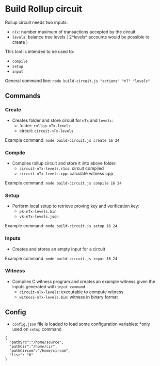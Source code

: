 # Build Rollup circuit

Rollup circuit needs two inputs:
- `nTx`: number maximum of transactions accepted by the circuit
- `levels`: balance tree levels ( 2^levels^ accounts would be possible to create )

This tool is intended to be used to:
- `compile`
- `setup`
- `input`

General command line:
`node build-circuit.js "actions" "nT" "levels"`

## Commands

### Create
- Creates folder and store circuit for `nTx` and `levels`:
  - folder: `rollup-nTx-levels`
  - circuit: `circuit-nTx-levels`

Example command: 
`node build-circuit.js create 16 24`

### Compile
- Compiles rollup circuit and store it into above folder:
  - `circuit-nTx-levels.r1cs`: circuit compiled
  - `circuit-nTx-levels.cpp`: calculate witness cpp

Example command: 
`node build-circuit.js compile 16 24`

### Setup
- Perform local setup to retrieve proving key and verification key:
  - `pk-nTx-levels.bin`
  - `vk-nTx-levels.json`

Example command:
`node build-circuit.js setup 16 24`

### Inputs
- Creates and stores an empty input for a circuit

Example command:
`node build-circuit.js input 16 24`

### Witness
- Compiles C witness program and creates an example witness given the inputs generated with `input command`
  - `circuit-nTx-levels`: executable to compute witness
  - `witness-nTx-levels.bin`: witness in binary format

## Config
- `config.json` file is loaded to load some configuration variables:
*only used on `setup` command
```
{
  "pathSrc":"/home/source",
  "pathCir":"/home/cir",
  "pathCircom":"/home/circom",
  "list": "0"
}
```